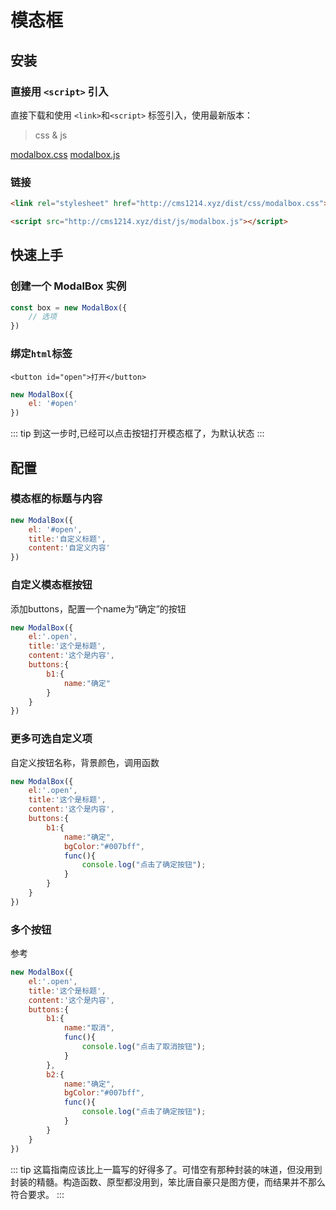 # 模态框

## 安装

### 直接用 `<script>` 引入
直接下载和使用 `<link>`和`<script>` 标签引入，使用最新版本：
>css & js

[modalbox.css](http://cms1214.xyz/dist/css/modalbox.css "模态框css")
[modalbox.js](http://cms1214.xyz/dist/js/modalbox.js "模态框js")

### 链接

``` html
<link rel="stylesheet" href="http://cms1214.xyz/dist/css/modalbox.css">
```

``` html
<script src="http://cms1214.xyz/dist/js/modalbox.js"></script>
```

## 快速上手
### 创建一个 ModalBox 实例
``` js
const box = new ModalBox({
    // 选项
})
```

### 绑定`html`标签
`<button id="open">打开</button>`
``` js
new ModalBox({
    el: '#open'
})
```

::: tip
到这一步时,已经可以点击按钮打开模态框了，为默认状态
:::

## 配置

### 模态框的标题与内容
``` js
new ModalBox({
    el: '#open',
    title:'自定义标题',
    content:'自定义内容'
})
```

### 自定义模态框按钮
添加buttons，配置一个name为“确定”的按钮
``` js
new ModalBox({
    el:'.open',
    title:'这个是标题',
    content:'这个是内容',
    buttons:{
        b1:{
            name:"确定"
        }
    }
})
```

### 更多可选自定义项
自定义按钮名称，背景颜色，调用函数
``` js
new ModalBox({
    el:'.open',
    title:'这个是标题',
    content:'这个是内容',
    buttons:{
        b1:{
            name:"确定",
            bgColor:"#007bff",
            func(){
                console.log("点击了确定按钮");
            }
        }
    }
})
```

### 多个按钮
参考
``` js
new ModalBox({
    el:'.open',
    title:'这个是标题',
    content:'这个是内容',
    buttons:{
        b1:{
            name:"取消",
            func(){
                console.log("点击了取消按钮");
            }
        },
        b2:{
            name:"确定",
            bgColor:"#007bff",
            func(){
                console.log("点击了确定按钮");
            }
        }
    }
})
```
::: tip
这篇指南应该比上一篇写的好得多了。可惜空有那种封装的味道，但没用到封装的精髓。构造函数、原型都没用到，笨比唐自豪只是图方便，而结果并不那么符合要求。
:::